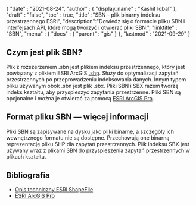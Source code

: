 {
  "date" : "2021-08-24",
  "author" : {
    "display_name" : "Kashif Iqbal"
},
  "draft" : "false",
  "toc" : true,
  "title" :"SBN - plik binarny indeksu przestrzennego ESRI",
  "description":"Dowiedz się o formacie pliku SBN i interfejsach API, które mogą tworzyć i otwierać pliki SBN.",
  "linktitle" : "SBN",
  "menu" : {
    "docs" : {
      "parent" : "gis"
}
},
  "lastmod" : "2021-09-29"
}

## Czym jest plik SBN?

Plik z rozszerzeniem .sbn jest plikiem indeksu przestrzennego, który jest powiązany z plikiem ESRI ArcGIS [.shp](/pl/gis/shp/). Służy do optymalizacji zapytań przestrzennych po przeprowadzeniu indeksowania danych. Innym typem pliku używanym obok .sbn jest plik .sbx. Pliki SBN i SBX razem tworzą indeks kształtu, aby przyspieszyć zapytania przestrzenne. Pliki SBN są opcjonalne i można je otwierać za pomocą [ESRI ArcGIS Pro](https://www.esri.com/en-us/arcgis/products/arcgis-pro/overview).

## Format pliku SBN — więcej informacji

Pliki SBN są zapisywane na dysku jako pliki binarne, a szczegóły ich wewnętrznego formatu nie są dostępne. Przechowują one binarną reprezentację pliku SHP dla zapytań przestrzennych. Plik indeksu SBX jest używany wraz z plikami SBN do przyspieszenia zapytań przestrzennych w plikach kształtu.

## Bibliografia

* [Opis techniczny ESRI ShapeFile](https://www.esri.com/content/dam/esrisites/sitecore-archive/Files/Pdfs/library/whitepapers/pdfs/shapefile.pdf)
* [ESRI ArcGIS Pro](https://www.esri.com/en-us/arcgis/products/arcgis-pro/overview)

